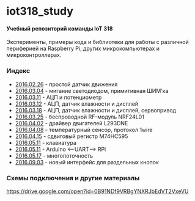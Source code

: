 # iot318_study
#### Учебный репозиторий команды IoT 318

Эксперименты, примеры кода и библиотеки для работы с различной периферией на Raspberry Pi, других микрокомпьютерах и микроконтроллерах. 

### Индекс
* [2016.02.26](2016.02.26) - простой датчик движения
* [2016.03.04](2016.03.04) - мигание светодиодом, примитивная ШИМ'ка
* [2016.03.11](2016.03.11) - АЦП и потенциометр
* [2016.03.12](2016.03.12) - АЦП, датчик влажности и дисплей
* [2016.03.18](2016.03.18) - АЦП, датчик влажности и дисплей, сервопривод
* [2016.03.25](2016.03.25) - беспроводной RF-модуль NRF24L01
* [2016.04.02](2016.04.02) - драйвер двигателей L293DNE
* [2016.04.08](2016.04.08) - температурный сенсор, протокол 1wire
* [2016.04.15](2016.04.15) - сдвиговый регистр M74HC595
* [2016.05.11](2016.05.11) - клавиатура
* [2016.05.11](2016.05.11) - Arduino <--UART--> RPi
* [2016.05.17](2016.05.17) - многопоточность
* [2016.09.03](2016.09.03) - новый интерфейс для раздельных кнопок
 

### Схемы подключения и другие материалы
https://drive.google.com/open?id=0B91NDf9VRBgYNXRJbEdVT2VxeVU
